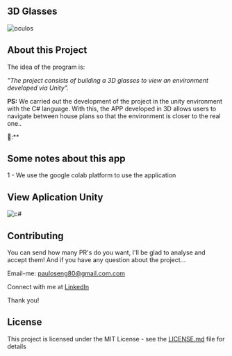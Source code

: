 ## 3D Glasses 

![oculos](https://user-images.githubusercontent.com/63813811/194685303-20c252e9-6796-4830-a748-d74e817e7d8c.png)


## About this Project

The idea of ​​the program is:

_"The project consists of building a 3D glasses to view an environment developed via Unity"._

**PS:** We carried out the development of the project in the unity environment with the C# language. With this, the APP developed in 3D allows users to navigate between house plans so that the environment is closer to the real one..

🤩:**


## Some notes about this app

1 - We use the google colab platform to use the application

## View Aplication Unity


![c#](https://user-images.githubusercontent.com/63813811/194780099-47199cbd-01b5-491d-83eb-38fb6a968d26.png)
   


## Contributing

You can send how many PR's do you want, I'll be glad to analyse and accept them! And if you have any question about the project...

Email-me: pauloseng80@gmail.com.com

Connect with me at [LinkedIn](https://www.linkedin.com/in/pauloroch/)

Thank you!

## License

This project is licensed under the MIT License - see the [LICENSE.md](https://github.com/paul0rocha/mindCast/blob/master/LICENSE) file for details

